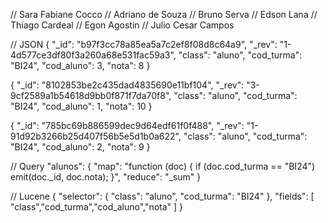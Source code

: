 // Sara Fabiane Cocco
// Adriano de Souza
// Bruno Serva
// Edson Lana
// Thiago Cardeal
// Egon Agostin
// Julio Cesar Campos

// JSON
{
  "_id": "b97f3cc78a85ea5a7c2ef8f08d8c64a9",
  "_rev": "1-4d577ce3df80f3a260a68e531fac59a3",
  "class": "aluno",
  "cod_turma": "BI24",
  "cod_aluno": 3,
  "nota": 8
}

{
  "_id": "8102853be2c435dad4835690e11bf104",
  "_rev": "3-9cf2589a1b54618d9bb0f871f7da70f8",
  "class": "aluno",
  "cod_turma": "BI24",
  "cod_aluno": 1,
  "nota": 10
}

{
  "_id": "785bc69b886599dec9d64edf61f0f488",
  "_rev": "1-91d92b3266b25d407f56b5e5d1b0a622",
  "class": "aluno",
  "cod_turma": "BI24",
  "cod_aluno": 2,
  "nota": 9
}

// Query
"alunos": {
  "map": "function (doc) {
    if (doc.cod_turma == "BI24")
    emit(doc._id, doc.nota);
    }",
  "reduce": "_sum"
}

// Lucene
{
"selector": {
"class": "aluno",
"cod_turma": "BI24"
},
 "fields": [
    "class","cod_turma","cod_aluno","nota"
]
}



